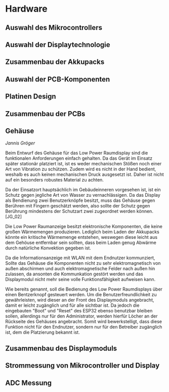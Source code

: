 # Hardware

## Auswahl des Mikrocontrollers

## Auswahl der Displaytechnologie

## Zusammenbau der Akkupacks

## Auswahl der PCB-Komponenten

## Platinen Design

## Zusammenbau der PCBs

## Gehäuse

_Jannis Gröger_

Beim Entwurf des Gehäuse für das Low Power Raumdisplay sind die funktionalen Anforderungen einfach gehalten. Da das Gerät im Einsatz später stationär platziert ist, ist es weder mechanischen Stößen noch einer Art von Vibration zu schützen. Zudem wird es nicht in der Hand bedient, weshalb es auch keinen mechanischen Druck ausgesetzt ist. Daher ist nicht auf ein besonders robustes Material zu achten.

Da der Einsatzort hauptsächlich im Gebäudeinneren vorgesehen ist,  ist ein Schutz gegen jegliche Art von Wasser zu vernachlässigen. Da das Display als Bendienung zwei Benutzerknöpfe besitzt, muss das Gehäuse gegen Berühren mit Fingern geschätzt werden, also sollte der Schutz gegen Berührung mindestens der Schutzart zwei zugeordnet werden können. [JG_02]

Die Low Power Raumanzeige besitzt elektronische Komponenten, die keine großen Wärmemengen produzieren. Lediglich beim Laden der Akkupacks könnte ein kritische Wärmemenge entstehen, weswegen diese leicht aus dem Gehöuse entfernbar sein sollten, dass beim Laden genug Abwärme durch natürliche Konvektion gegeben ist.

Da die Informationsanzeige mit WLAN mit dem Endnutzer kommunziert, Sollte das Gehäuse die Komponenten nicht zu sehr elektromagnetisch von außen abschirmen und auch elektromagnetische Felder nach außen hin zulassen, da ansonten die Kommunkation gestört werden und das Displaymodul nicht mehr seine volle Funktionsfähigkeit aufweisen kann.

Wie bereits genannt, soll die Bedienung des Low Power Raumdisplays über einen Bentzerknopf gesteuert werden. Um die Benutzerfreundlichkeit zu gewährleisten, wird dieser an der Front des Displaymoduls angebracht, damit er leicht zugänglich und für alle sichtbar ist. Da jedoch die eingebauten "Boot" und "Reset" des ESP32 ebenso benutzbar bleiben sollen, allerdings nur für den Administrator, werden hierfür Löcher an der Rückseite des Gehäuses angebracht. Somit wird bewerkstelligt, dass diese Funktion nicht für den Endnutzer, sondern nur für den Betreiber zugänglich ist, dem die Platzierung bekannt ist. 

## Zusammenbau des Displaymoduls

## Strommessung von Mikrocontroller und Display

## ADC Messung